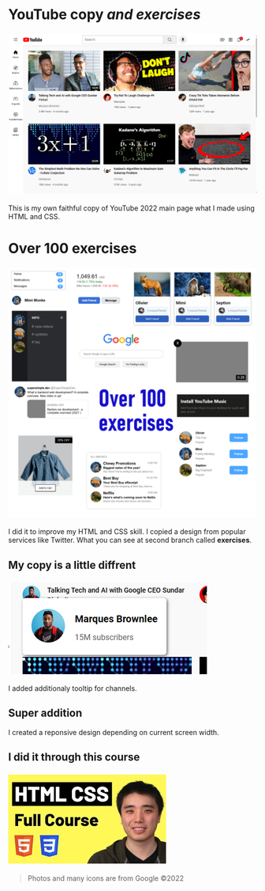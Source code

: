 # YouTube copy *and exercises*
### ![Main pages creenshot](readme-pictures/page.png)
This is my own faithful copy of YouTube 2022 main page what I made using HTML and CSS.

# Over 100 exercises
### ![Exercieses screenshots](readme-pictures/exercises.png)
I did it to improve my HTML and CSS skill. I copied a design from popular services like Twitter. What you can see at second branch called **exercises**.

## My copy is a little diffrent
### ![Tooltip screenshot](readme-pictures/tooltip.png)
I added additionaly tooltip for channels.

## Super addition
I created a reponsive design depending on current screen width.

## I did it through this course

### [![HTML&CSS course on youtube](readme-pictures/thumbnail.jpg)](https://www.youtube.com/watch?v=G3e-cpL7ofc)
> Photos and many icons are from Google ©2022
